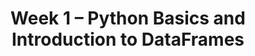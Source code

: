 ---
title: Week 1 – Python Basics and Introduction to DataFrames
weekNumber: 1
days:
  - date: 2025-06-30
    events:
      - name: LEC 1
        type: lecture
        title: Introduction, Expressions, and Data Types
        url: http://datahub.ucsd.edu/user-redirect/git-sync?repo=https://github.com/dsc-courses/dsc10-2025-su&subPath=lectures/lec00/lec00.ipynb
        html: resources/lectures/lec01/lec01.html
        podcast:
        readings:
          - name: CIT 1.0-1.3, BPD 1-6
            url: https://inferentialthinking.com/chapters/01/what-is-data-science.html, https://notes.dsc10.com/01-getting_started/tools.html
        keywords: data science, course structure, policies, syllabus, Little Women demo, variables, assignments, ints, floats
  - date: 2025-07-01
    events:
      - name: LEC 2
        type: lecture
        title: Strings, String Methods, Lists, and Arrays
        url: http://datahub.ucsd.edu/user-redirect/git-sync?repo=https://github.com/dsc-courses/dsc10-2025-su&subPath=lectures/lec01/lec01.ipynb
        # html: resources/lectures/lec02/lec02.html
        podcast:
        # readings:
        #   - name: BPD 1-6
        #     url: https://notes.dsc10.com/01-getting_started/tools.html
        # keywords: Jupyter notebooks, expressions, variables, assignment, functions, int, float
      - name: SUR
        type: survey
        title: Welcome Survey
        url: https://forms.gle/FsxgiQsRoBkkKHhx9
  - date: 2025-07-02
    events:
      - name: LEC 3
        type: lecture
        title: DataFrames, Indexing, Queries, Intro to Grouping
        # url: http://datahub.ucsd.edu/user-redirect/git-sync?repo=https://github.com/dsc-courses/dsc10-2025-sp&subPath=lectures/lec02/lec03.ipynb
        # html: resources/lectures/lec03/lec03.html
        podcast:
        # readings:
        #   - name: BPD 1-6
        #     url: https://notes.dsc10.com/01-getting_started/tools.html
      - name: LAB 0
        type: lab
        title: Expressions and Data Types
        url: http://datahub.ucsd.edu/user-redirect/git-sync?repo=https://github.com/dsc-courses/dsc10-2025-su&subPath=labs/lab0/lab0.ipynb
  - date: 2025-07-04
    events:
      - markdown_content: <b>No Lecture (Fourth of July 🎆)</b>
  - date: 2025-07-06
    events:
      - name: LAB 1
        type: lab
        title: Arrays and DataFrames
        url: http://datahub.ucsd.edu/user-redirect/git-sync?repo=https://github.com/dsc-courses/dsc10-2025-su&subPath=labs/lab1/lab1.ipynb
---